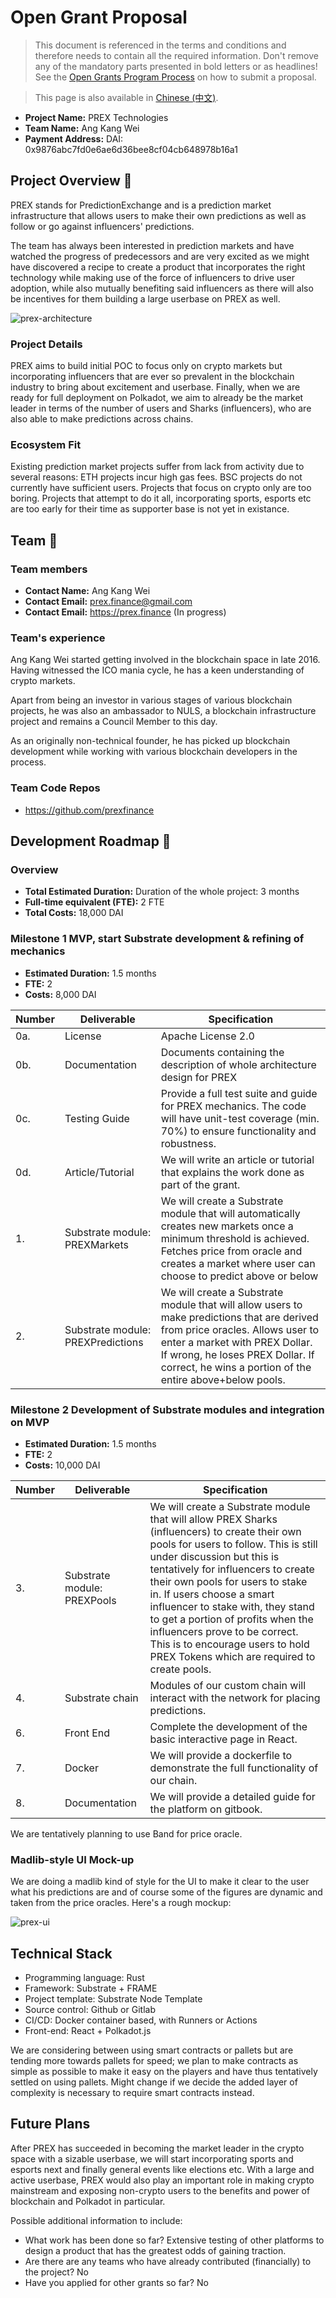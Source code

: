# Open Grant Proposal

> This document is referenced in the terms and conditions and therefore needs to contain all the required information. Don't remove any of the mandatory parts presented in bold letters or as headlines! See the [Open Grants Program Process](https://github.com/w3f/Open-Grants-Program/blob/master/README_2.md) on how to submit a proposal.

> This page is also available in [Chinese (中文)](./application-template-cn.md).

* **Project Name:** PREX Technologies
* **Team Name:** Ang Kang Wei
* **Payment Address:** DAI: 0x9876abc7fd0e6ae6d36bee8cf04cb648978b16a1

## Project Overview :page_facing_up: 

PREX stands for PredictionExchange and is a prediction market infrastructure that allows users to make their own predictions as well as follow or go against influencers' predictions.  

The team has always been interested in prediction markets and have watched the progress of predecessors and are very excited as we might have discovered a recipe to create a product that incorporates the right technology while making use of the force of influencers to drive user adoption, while also mutually benefiting said influencers as there will also be incentives for them building a large userbase on PREX as well.

![prex-architecture](https://user-images.githubusercontent.com/78590360/109122937-3f84fa80-7784-11eb-9458-fb3cd2f253a3.png)

### Project Details 

PREX aims to build initial POC to focus only on crypto markets but incorporating influencers that are ever so prevalent in the blockchain industry to bring about excitement and userbase. Finally, when we are ready for full deployment on Polkadot, we aim to already be the market leader in terms of the number of users and Sharks (influencers), who are also able to make predictions across chains. 



### Ecosystem Fit 

Existing prediction market projects suffer from lack from activity due to several reasons: ETH projects incur high gas fees. BSC projects do not currently have sufficient users. Projects that focus on crypto only are too boring. Projects that attempt to do it all, incorporating sports, esports etc are too early for their time as supporter base is not yet in existance.

## Team :busts_in_silhouette:

### Team members
* **Contact Name:** Ang Kang Wei
* **Contact Email:** prex.finance@gmail.com
* **Contact Email:** https://prex.finance (In progress)

### Team's experience
Ang Kang Wei started getting involved in the blockchain space in late 2016. Having witnessed the ICO mania cycle, he has a keen understanding of crypto markets. 

Apart from being an investor in various stages of various blockchain projects, he was also an ambassador to NULS, a  blockchain infrastructure project and remains a Council Member to this day. 

As an originally non-technical founder, he has picked up blockchain development while working with various blockchain developers in the process.

### Team Code Repos
* https://github.com/prexfinance

## Development Roadmap :nut_and_bolt: 

### Overview
* **Total Estimated Duration:** Duration of the whole project: 3 months
* **Full-time equivalent (FTE):**  2 FTE
* **Total Costs:** 18,000 DAI

### Milestone 1 MVP, start Substrate development & refining of mechanics
* **Estimated Duration:** 1.5 months
* **FTE:**  2
* **Costs:** 8,000 DAI

| Number | Deliverable | Specification |
| ------------- | ------------- | ------------- |
| 0a. | License | Apache License 2.0 |
| 0b. | Documentation | Documents containing the description of whole architecture design for PREX |
| 0c. | Testing Guide | Provide a full test suite and guide for PREX mechanics. The code will have unit-test coverage (min. 70%) to ensure functionality and robustness. | 
| 0d. | Article/Tutorial | We will write an article or tutorial that explains the work done as part of the grant. |
| 1. | Substrate module: PREXMarkets | We will create a Substrate module that will automatically creates new markets once a minimum threshold is achieved. Fetches price from oracle and creates a market where user can choose to predict above or below |  
| 2. | Substrate module: PREXPredictions | We will create a Substrate module that will allow users to make predictions that are derived from price oracles. Allows user to enter a market with PREX Dollar. If wrong, he loses PREX Dollar. If correct, he wins a portion of the entire above+below pools.| 

### Milestone 2 Development of Substrate modules and integration on MVP
* **Estimated Duration:** 1.5 months
* **FTE:**  2
* **Costs:** 10,000 DAI

| Number | Deliverable | Specification |
| ------------- | ------------- | ------------- |
| 3. | Substrate module: PREXPools | We will create a Substrate module that will allow PREX Sharks (influencers) to create their own pools for users to follow. This is still under discussion but this is tentatively for influencers to create their own pools for users to stake in. If users choose a smart influencer to stake with, they stand to get a portion of profits when the influencers prove to be correct. This is to encourage users to hold PREX Tokens which are required to create pools.|
| 4. | Substrate chain | Modules of our custom chain will interact with the network for placing predictions. |  
| 6. | Front End | Complete the development of the basic interactive page in React. |
| 7. | Docker | We will provide a dockerfile to demonstrate the full functionality of our chain. |
| 8. | Documentation | We will provide a detailed guide for the platform on gitbook. |

We are tentatively planning to use Band for price oracle.

### Madlib-style UI Mock-up

We are doing a madlib kind of style for the UI to make it clear to the user what his predictions are and of course some of the figures are dynamic and taken from the price oracles. Here's a rough mockup:

![prex-ui](https://user-images.githubusercontent.com/78590360/109788608-6cd11d00-7c4a-11eb-93e4-e1c6927e1e9a.png)

## Technical Stack
* Programming language: Rust
* Framework: Substrate + FRAME
* Project template: Substrate Node Template
* Source control: Github or Gitlab
* CI/CD: Docker container based, with Runners or Actions
* Front-end: React + Polkadot.js

We are considering between using smart contracts or pallets but are tending more towards pallets for speed; we plan to make contracts as simple as possible to make it easy on the players and have thus tentatively settled on using pallets. Might change if we decide the added layer of complexity is necessary to require smart contracts instead.

## Future Plans
After PREX has succeeded in becoming the market leader in the crypto space with a sizable userbase, we will start incorporating sports and esports next and finally general events like elections etc. With a large and active userbase, PREX would also play an important role in making crypto mainstream and exposing non-crypto users to the benefits and power of blockchain and Polkadot in particular.

Possible additional information to include:
* What work has been done so far?
Extensive testing of other platforms to design a product that has the greatest odds of gaining traction.
* Are there are any teams who have already contributed (financially) to the project?
No
* Have you applied for other grants so far?
No
